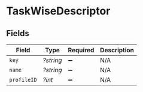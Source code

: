 # TaskWiseDescriptor


## Fields

| Field              | Type               | Required           | Description        |
| ------------------ | ------------------ | ------------------ | ------------------ |
| `key`              | *?string*          | :heavy_minus_sign: | N/A                |
| `name`             | *?string*          | :heavy_minus_sign: | N/A                |
| `profileID`        | *?int*             | :heavy_minus_sign: | N/A                |